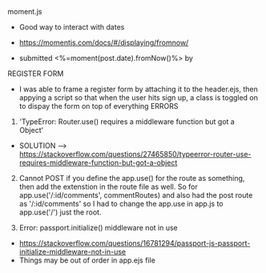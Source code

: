moment.js
- Good way to interact with dates
- https://momentjs.com/docs/#/displaying/fromnow/

- <div>submitted <%=moment(post.date).fromNow()%> by</div>

REGISTER FORM
- I was able to frame a register form by attaching it to the header.ejs, then appying a script so that when the user hits sign up, a class is toggled on to dispay the form on top of everything
ERRORS

1. 'TypeError: Router.use() requires a middleware function but got a Object'
- SOLUTION --> https://stackoverflow.com/questions/27465850/typeerror-router-use-requires-middleware-function-but-got-a-object

2. Cannot POST if you define the app.use() for the route as something, then add the extenstion in the route file as well. So for app.use('/:id/comments', commentRoutes) and also had the post route as '/:id/comments' so I had to change the app.use in app.js to app.use('/') just the root.

3. Error: passport.initialize() middleware not in use
- https://stackoverflow.com/questions/16781294/passport-js-passport-initialize-middleware-not-in-use
- Things may be out of order in app.ejs file
